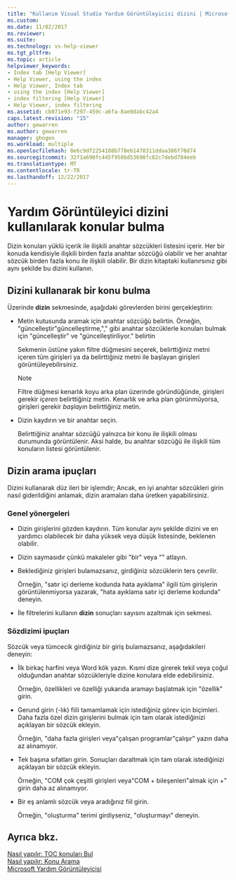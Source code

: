 ```yaml
---
title: "Kullanım Visual Studio Yardım Görüntüleyicisi dizini | Microsoft Docs"
ms.custom: 
ms.date: 11/02/2017
ms.reviewer: 
ms.suite: 
ms.technology: vs-help-viewer
ms.tgt_pltfrm: 
ms.topic: article
helpviewer_keywords:
- Index tab [Help Viewer]
- Help Viewer, using the index
- Help Viewer, Index tab
- using the index [Help Viewer]
- index filtering [Help Viewer]
- Help Viewer, index filtering
ms.assetid: cb071e93-f297-459c-a6fa-8ae0dabc42a4
caps.latest.revision: "15"
author: gewarren
ms.author: gewarren
manager: ghogen
ms.workload: multiple
ms.openlocfilehash: 0e6c9df2254108b778eb1478311ddaa386f70d74
ms.sourcegitcommit: 32f1a690fc445f9586d53698fc82c7debd784eeb
ms.translationtype: MT
ms.contentlocale: tr-TR
ms.lasthandoff: 12/22/2017
---
```

# <a name="finding-topics-by-using-the-help-viewer-index"></a>Yardım Görüntüleyici dizini kullanılarak konular bulma
Dizin konuları yüklü içerik ile ilişkili anahtar sözcükleri listesini içerir. Her bir konuda kendisiyle ilişkili birden fazla anahtar sözcüğü olabilir ve her anahtar sözcük birden fazla konu ile ilişkili olabilir. Bir dizin kitaptaki kullanırsınız gibi aynı şekilde bu dizini kullanın.  
  
## <a name="to-find-a-topic-by-using-the-index"></a>Dizini kullanarak bir konu bulma  
Üzerinde **dizin** sekmesinde, aşağıdaki görevlerden birini gerçekleştirin:
  
-   Metin kutusunda aramak için anahtar sözcüğü belirtin. Örneğin, "güncelleştir"güncelleştirme,"," gibi anahtar sözcüklerle konuları bulmak için "güncelleştir" ve "güncelleştiriliyor." belirtin  
  
    Sekmenin üstüne yakın filtre düğmesini seçerek, belirttiğiniz metni içeren tüm girişleri ya da belirttiğiniz metni ile başlayan girişleri görüntüleyebilirsiniz.  
  
    > [!NOTE]
    >  Filtre düğmesi kenarlık koyu arka plan üzerinde göründüğünde, girişleri gerekir _içeren_ belirttiğiniz metin. Kenarlık ve arka plan görünmüyorsa, girişleri gerekir _başlayın_ belirttiğiniz metin.  
  
-   Dizin kaydırın ve bir anahtar seçin.  
  
    Belirttiğiniz anahtar sözcüğü yalnızca bir konu ile ilişkili olması durumunda görüntülenir. Aksi halde, bu anahtar sözcüğü ile ilişkili tüm konuların listesi görüntülenir.

## <a name="index-search-tips"></a>Dizin arama ipuçları  
Dizini kullanarak düz ileri bir işlemdir; Ancak, en iyi anahtar sözcükleri girin nasıl giderildiğini anlamak, dizin aramaları daha üretken yapabilirsiniz.  
  
### <a name="general-guidelines"></a>Genel yönergeleri  
-   Dizin girişlerini gözden kaydırın. Tüm konular aynı şekilde dizini ve en yardımcı olabilecek bir daha yüksek veya düşük listesinde, beklenen olabilir.  
  
-   Dizin saymasıdır çünkü makaleler gibi "bir" veya "" atlayın.  
  
-   Beklediğiniz girişleri bulamazsanız, girdiğiniz sözcüklerin ters çevrilir.  
  
    Örneğin, "satır içi derleme kodunda hata ayıklama" ilgili tüm girişlerin görüntülenmiyorsa yazarak, "hata ayıklama satır içi derleme kodunda" deneyin.  
  
-   İle filtrelerini kullanın **dizin** sonuçları sayısını azaltmak için sekmesi.  
  
### <a name="syntax-tips"></a>Sözdizimi ipuçları  
Sözcük veya tümcecik girdiğiniz bir giriş bulamazsanız, aşağıdakileri deneyin:  
  
-   İlk birkaç harfini veya Word kök yazın. Kısmi dize girerek tekil veya çoğul olduğundan anahtar sözcükleriyle dizine konulara elde edebilirsiniz.  
  
    Örneğin, özellikleri ve özelliği yukarıda aramayı başlatmak için "özellik" girin.  
  
-   Gerund girin (-lık) fiili tamamlamak için istediğiniz görev için biçimleri. Daha fazla özel dizin girişlerini bulmak için tam olarak istediğinizi açıklayan bir sözcük ekleyin.  
  
    Örneğin, "daha fazla girişleri veya"çalışan programlar"çalışır" yazın daha az alınamıyor.  
  
-   Tek başına sıfatları girin. Sonuçları daraltmak için tam olarak istediğinizi açıklayan bir sözcük ekleyin.  
  
    Örneğin, "COM çok çeşitli girişleri veya"COM + bileşenleri"almak için +" girin daha az alınamıyor.  
  
-   Bir eş anlamlı sözcük veya aradığınız fiil girin.  
  
    Örneğin, "oluşturma" terimi girdiyseniz, "oluşturmayı" deneyin. 
  
## <a name="see-also"></a>Ayrıca bkz.
[Nasıl yapılır: TOC konuları Bul](../ide/how-to-find-topics-in-the-table-of-contents.md)  
[Nasıl yapılır: Konu Arama](../ide/how-to-search-for-topics.md)  
[Microsoft Yardım Görüntüleyicisi](../ide/microsoft-help-viewer.md)